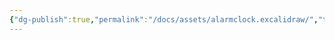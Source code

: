 ```yaml
---
{"dg-publish":true,"permalink":"/docs/assets/alarmclock.excalidraw/","tags":["excalidraw"]}
---
```

<style> .container {font-family: sans-serif; text-align: center;} .button-wrapper button {z-index: 1;height: 40px; width: 100px; margin: 10px;padding: 5px;} .excalidraw .App-menu_top .buttonList { display: flex;} .excalidraw-wrapper { height: 800px; margin: 50px; position: relative;} :root[dir="ltr"] .excalidraw .layer-ui__wrapper .zen-mode-transition.App-menu_bottom--transition-left {transform: none;} </style><script src="https://cdn.jsdelivr.net/npm/react@17/umd/react.production.min.js"></script><script src="https://cdn.jsdelivr.net/npm/react-dom@17/umd/react-dom.production.min.js"></script><script type="text/javascript" src="https://cdn.jsdelivr.net/npm/@excalidraw/excalidraw@0/dist/excalidraw.production.min.js"></script><div id="alarmclockexcalidraw.md"></div><script>(function(){const InitialData={"type":"excalidraw","version":2,"source":"https://github.com/zsviczian/obsidian-excalidraw-plugin/releases/tag/2.7.4","elements":[{"id":"EiHKhqGD","type":"text","x":-340.29959720373154,"y":-309.9951629638672,"width":64.01994454860687,"height":25,"angle":0,"strokeColor":"#1e1e1e","backgroundColor":"transparent","fillStyle":"hachure","strokeWidth":1,"strokeStyle":"solid","roughness":1,"opacity":100,"groupIds":[],"frameId":null,"roundness":null,"seed":8867335,"version":13,"versionNonce":2035428138,"isDeleted":false,"boundElements":[],"updated":1736753007591,"link":null,"locked":false,"text":"timer.c","rawText":"timer.c","fontSize":20,"fontFamily":1,"textAlign":"left","verticalAlign":"top","baseline":17,"containerId":null,"originalText":"timer.c","lineHeight":1.25,"autoResize":true,"index":"a0"},{"id":"uz7dyQw4","type":"text","x":92.58278805017471,"y":-309.18287658691406,"width":92.43992364406586,"height":25,"angle":0,"strokeColor":"#1e1e1e","backgroundColor":"transparent","fillStyle":"hachure","strokeWidth":1,"strokeStyle":"solid","roughness":1,"opacity":100,"groupIds":[],"frameId":null,"roundness":null,"seed":1424513927,"version":108,"versionNonce":479786102,"isDeleted":false,"boundElements":[],"updated":1736753007591,"link":null,"locked":false,"text":"threads.c","rawText":"threads.c","fontSize":20,"fontFamily":1,"textAlign":"left","verticalAlign":"top","baseline":17,"containerId":null,"originalText":"threads.c","lineHeight":1.25,"autoResize":true,"index":"a1"},{"id":"kUniq3HMMpGuv3CoHulZE","type":"rectangle","x":-363.52349704504013,"y":-253.0347137451172,"width":154,"height":49,"angle":0,"strokeColor":"#1e1e1e","backgroundColor":"transparent","fillStyle":"hachure","strokeWidth":1,"strokeStyle":"solid","roughness":1,"opacity":100,"groupIds":[],"frameId":null,"roundness":{"type":3},"seed":81013641,"version":74,"versionNonce":1291269610,"isDeleted":false,"boundElements":[{"type":"text","id":"pxybOLgz"},{"id":"5bZfweuECsDv3ICSxrK6B","type":"arrow"}],"updated":1736753007591,"link":null,"locked":false,"index":"a2"},{"id":"pxybOLgz","type":"text","x":-350.97662204504013,"y":-240.5347137451172,"width":128.90625,"height":24,"angle":0,"strokeColor":"#1e1e1e","backgroundColor":"transparent","fillStyle":"hachure","strokeWidth":1,"strokeStyle":"solid","roughness":1,"opacity":100,"groupIds":[],"frameId":null,"roundness":null,"seed":2006636297,"version":17,"versionNonce":162461110,"isDeleted":false,"boundElements":[],"updated":1736753007591,"link":null,"locked":false,"text":"timer_sleep","rawText":"timer_sleep","fontSize":20,"fontFamily":3,"textAlign":"center","verticalAlign":"middle","baseline":19,"containerId":"kUniq3HMMpGuv3CoHulZE","originalText":"timer_sleep","lineHeight":1.2,"autoResize":true,"index":"a3"},{"id":"nJICy5kzsk4tg6O2gpAyE","type":"rectangle","x":45.80040889978409,"y":-248.01731872558594,"width":185,"height":46,"angle":0,"strokeColor":"#1e1e1e","backgroundColor":"transparent","fillStyle":"hachure","strokeWidth":1,"strokeStyle":"solid","roughness":1,"opacity":100,"groupIds":[],"frameId":null,"roundness":{"type":3},"seed":1271897065,"version":127,"versionNonce":1697441962,"isDeleted":false,"boundElements":[{"type":"text","id":"uD41RvPE"},{"id":"1w-yALIWuusGJetD4HzSN","type":"arrow"},{"id":"5bZfweuECsDv3ICSxrK6B","type":"arrow"}],"updated":1736753007591,"link":null,"locked":false,"index":"a4"},{"id":"uD41RvPE","type":"text","x":67.98790889978409,"y":-237.01731872558594,"width":140.625,"height":24,"angle":0,"strokeColor":"#1e1e1e","backgroundColor":"transparent","fillStyle":"hachure","strokeWidth":1,"strokeStyle":"solid","roughness":1,"opacity":100,"groupIds":[],"frameId":null,"roundness":null,"seed":1855894633,"version":107,"versionNonce":2129841910,"isDeleted":false,"boundElements":[],"updated":1736753007591,"link":null,"locked":false,"text":"thread_sleep","rawText":"thread_sleep","fontSize":20,"fontFamily":3,"textAlign":"center","verticalAlign":"middle","baseline":19,"containerId":"nJICy5kzsk4tg6O2gpAyE","originalText":"thread_sleep","lineHeight":1.2,"autoResize":true,"index":"a5"},{"id":"1w-yALIWuusGJetD4HzSN","type":"arrow","x":148.06436087346844,"y":-197.71261596679688,"width":1.013027442416103,"height":102.98614501953125,"angle":0,"strokeColor":"#1e1e1e","backgroundColor":"transparent","fillStyle":"hachure","strokeWidth":1,"strokeStyle":"solid","roughness":1,"opacity":100,"groupIds":[],"frameId":null,"roundness":{"type":2},"seed":1765160103,"version":324,"versionNonce":1294874422,"isDeleted":false,"boundElements":[],"updated":1736753007758,"link":null,"locked":false,"points":[[0,0],[-1.013027442416103,102.98614501953125]],"lastCommittedPoint":null,"startBinding":{"elementId":"nJICy5kzsk4tg6O2gpAyE","focus":-0.10819521804203165,"gap":4.3047027587890625},"endBinding":{"elementId":"d5eVVQ0K","focus":-0.023527948125708544,"gap":8.786712646484375},"startArrowhead":null,"endArrowhead":"arrow","index":"a6"},{"id":"d5eVVQ0K","type":"text","x":20.825830042362213,"y":-85.93975830078125,"width":257.8125,"height":72,"angle":0,"strokeColor":"#1e1e1e","backgroundColor":"transparent","fillStyle":"hachure","strokeWidth":1,"strokeStyle":"solid","roughness":1,"opacity":100,"groupIds":[],"frameId":null,"roundness":null,"seed":1370724393,"version":220,"versionNonce":1760133174,"isDeleted":false,"boundElements":[{"id":"1w-yALIWuusGJetD4HzSN","type":"arrow"}],"updated":1736753007591,"link":null,"locked":false,"text":"cur.stat = BLOCK\ncur.local_tick = 0\nsleep_list.append(cur)","rawText":"cur.stat = BLOCK\ncur.local_tick = 0\nsleep_list.append(cur)","fontSize":20,"fontFamily":3,"textAlign":"left","verticalAlign":"top","baseline":67,"containerId":null,"originalText":"cur.stat = BLOCK\ncur.local_tick = 0\nsleep_list.append(cur)","lineHeight":1.2,"autoResize":true,"index":"a7"},{"id":"5bZfweuECsDv3ICSxrK6B","type":"arrow","x":-205.86893314123154,"y":-226.0179901123047,"width":247.78375244140628,"height":0,"angle":0,"strokeColor":"#1e1e1e","backgroundColor":"transparent","fillStyle":"hachure","strokeWidth":1,"strokeStyle":"solid","roughness":1,"opacity":100,"groupIds":[],"frameId":null,"roundness":{"type":2},"seed":401844105,"version":190,"versionNonce":1678631030,"isDeleted":false,"boundElements":[],"updated":1736753007758,"link":null,"locked":false,"points":[[0,0],[247.78375244140628,0]],"lastCommittedPoint":null,"startBinding":{"elementId":"kUniq3HMMpGuv3CoHulZE","focus":0.10272341358418369,"gap":3.6545639038085938},"endBinding":{"elementId":"nJICy5kzsk4tg6O2gpAyE","focus":0.04350745159646739,"gap":3.885589599609375},"startArrowhead":null,"endArrowhead":"arrow","index":"a8"}],"appState":{"theme":"light","viewBackgroundColor":"#ffffff","currentItemStrokeColor":"#1e1e1e","currentItemBackgroundColor":"transparent","currentItemFillStyle":"hachure","currentItemStrokeWidth":1,"currentItemStrokeStyle":"solid","currentItemRoughness":1,"currentItemOpacity":100,"currentItemFontFamily":3,"currentItemFontSize":20,"currentItemTextAlign":"left","currentItemStartArrowhead":null,"currentItemEndArrowhead":"arrow","currentItemArrowType":"round","scrollX":488.69258350133896,"scrollY":450.2174606323242,"zoom":{"value":2},"currentItemRoundness":"round","gridSize":20,"gridStep":5,"gridModeEnabled":false,"gridColor":{"Bold":"rgba(217, 217, 217, 0.5)","Regular":"rgba(230, 230, 230, 0.5)"},"currentStrokeOptions":null,"frameRendering":{"enabled":true,"clip":true,"name":true,"outline":true},"objectsSnapModeEnabled":false,"activeTool":{"type":"selection","customType":null,"locked":false,"lastActiveTool":null}},"files":{}};InitialData.scrollToContent=true;App=()=>{const e=React.useRef(null),t=React.useRef(null),[n,i]=React.useState({width:void 0,height:void 0});return React.useEffect(()=>{i({width:t.current.getBoundingClientRect().width,height:t.current.getBoundingClientRect().height});const e=()=>{i({width:t.current.getBoundingClientRect().width,height:t.current.getBoundingClientRect().height})};return window.addEventListener("resize",e),()=>window.removeEventListener("resize",e)},[t]),React.createElement(React.Fragment,null,React.createElement("div",{className:"excalidraw-wrapper",ref:t},React.createElement(ExcalidrawLib.Excalidraw,{ref:e,width:n.width,height:n.height,initialData:InitialData,viewModeEnabled:!0,zenModeEnabled:!0,gridModeEnabled:!1})))},excalidrawWrapper=document.getElementById("alarmclockexcalidraw.md");ReactDOM.render(React.createElement(App),excalidrawWrapper);})();</script>